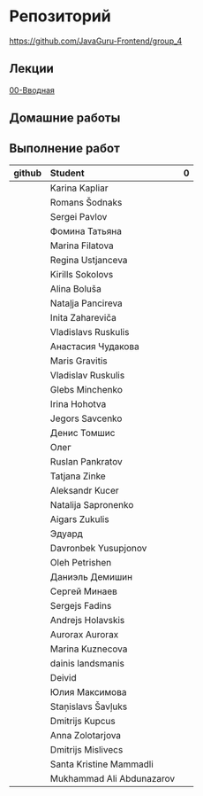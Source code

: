 # Репозиторий
https://github.com/JavaGuru-Frontend/group_4

## Лекции
[00-Вводная]() 

## Домашние работы 

## Выполнение работ
| github        | Student                       | 0 | 
:-------------- | :------------------------     |:-:|
|               | Karina        Kapliar         |   |
|               | Romans 	    Šodnaks         |   |
|               | Sergei	    Pavlov          |   |
|               | Фомина	    Татьяна         |   |
|               | Marina	    Filatova        |   |
|               | Regina	    Ustjanceva      |   |
|               | Kirills	    Sokolovs        |   |
|               | Alina	        Boluša          |   |
|               | Nataļja	    Pancireva       |   |
|               | Inita	        Zahareviča      |   |
|               | Vladislavs	Ruskulis        |   |
|               | Анастасия 	Чудакова        |   |
|               | Maris 	    Gravitis        |   |
|               | Vladislav	    Ruskulis        |   |
|               | Glebs	        Minchenko       |   |
|               | Irina	        Hohotva         |   |
|               | Jegors 	    Savcenko        |   |
|               | Денис 	    Томшис          |   |
|               | Олег                          |   |	
|               | Ruslan	    Pankratov       |   |
|               | Tatjana 	    Zinke           |   |
|               | Aleksandr	    Kucer           |   |
|               | Natalija	    Sapronenko      |   |
|               | Aigars	    Zukulis         |   |
|               | Эдуард                        |   |	
|               | Davronbek	    Yusupjonov      |   |
|               | Oleh	        Petrishen       |   |
|               | Даниэль	    Демишин         |   |
|               | Сергей	    Минаев          |   |
|               | Sergejs	    Fadins          |   |
|               | Andrejs	    Holavskis       |   |
|               | Aurorax	    Aurorax         |   |
|               | Marina	    Kuznecova       |   |
|               | dainis	    landsmanis      |   |
|               | Deivid	                    |   |
|               | Юлия	        Максимова       |   |
|               | Staņislavs	Šavļuks         |   |
|               | Dmitrijs 	    Kupcus          |   |
|               | Anna	        Zolotarjova     |   |
|               | Dmitrijs	    Mislivecs       |   |
|               | Santa Kristine	Mammadli    |   |
|               | Mukhammad	Ali     Abdunazarov |   |